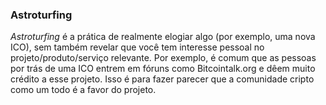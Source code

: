 ### Astroturfing

_Astroturfing_ é a prática de realmente elogiar algo (por exemplo, uma nova ICO), sem também revelar que você tem interesse pessoal no projeto/produto/serviço relevante. Por exemplo, é comum que as pessoas por trás de uma ICO entrem em fóruns como Bitcointalk.org e dêem muito crédito a esse projeto. Isso é para fazer parecer que a comunidade cripto como um todo é a favor do projeto.
